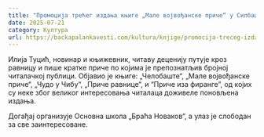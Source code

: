 ```yaml
---
title: "Промоција трећег издања књиге „Мале војвођанске приче“ у Силбашу"
date: 2025-07-21
category: Култура
url: https://backapalankavesti.com/kultura/knjige/promocija-treceg-izdanja-knjige-male-vojvodjanske-price-u-silbasu/
---
```


Илија Туцић, новинар и књижевник, читаву деценију путује кроз равницу и пише кратке приче по којима је препознатљив бројној читалачкој публици. Објавио је књиге: „Челобаште“, „Мале војвођанске приче“, „Чудо у Чибу“, „Приче равнице“, и “Приче иза фиранге”, од којих су неке због великог интересовања читалаца доживеле поновљена издања.

Догађај организује Основна школа „Браћа Новаков“, а улаз је слободан за све заинтересоване.
